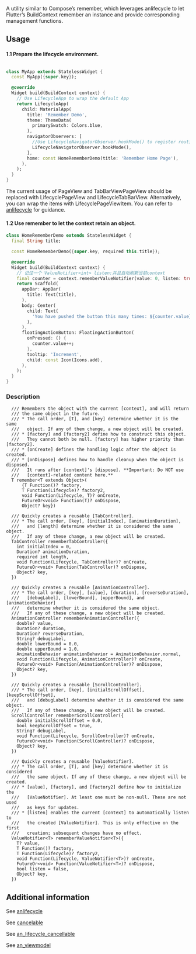 A utility similar to Compose’s remember, which leverages anlifecycle to let Flutter’s BuildContext
remember an instance and provide corresponding management functions.

## Usage

#### 1.1 Prepare the lifecycle environment.

```dart

class MyApp extends StatelessWidget {
  const MyApp({super.key});

  @override
  Widget build(BuildContext context) {
    // Use LifecycleApp to wrap the default App
    return LifecycleApp(
      child: MaterialApp(
        title: 'Remember Demo',
        theme: ThemeData(
          primarySwatch: Colors.blue,
        ),
        navigatorObservers: [
          //Use LifecycleNavigatorObserver.hookMode() to register routing event changes
          LifecycleNavigatorObserver.hookMode(),
        ],
        home: const HomeRememberDemo(title: 'Remember Home Page'),
      ),
    );
  }
}
```

The current usage of PageView and TabBarViewPageView should be replaced with LifecyclePageView and
LifecycleTabBarView. Alternatively, you can wrap the items with LifecyclePageViewItem. You can refer
to [anlifecycle](https://pub.dev/packages/anlifecycle) for guidance.

#### 1.2 Use remember to let the context retain an object.

```dart
class HomeRememberDemo extends StatelessWidget {
  final String title;

  const HomeRememberDemo({super.key, required this.title});

  @override
  Widget build(BuildContext context) {
    // 记住一个 ValueNotifier<int> listen:并且自动刷新当前context
    final counter = context.rememberValueNotifier(value: 0, listen: true);
    return Scaffold(
      appBar: AppBar(
        title: Text(title),
      ),
      body: Center(
        child: Text(
          'You have pushed the button this many times: ${counter.value}',
        ),
      ),
      floatingActionButton: FloatingActionButton(
        onPressed: () {
          counter.value++;
        },
        tooltip: 'Increment',
        child: const Icon(Icons.add),
      ),
    );
  }
}
```

### Description

```
  /// Remembers the object with the current [context], and will return
  /// the same object in the future.
  /// * The call order, [T], and [key] determine whether it is the same
  ///   object. If any of them change, a new object will be created.
  /// * [factory] and [factory2] define how to construct this object.
  ///   They cannot both be null. [factory] has higher priority than [factory2].
  /// * [onCreate] defines the handling logic after the object is created.
  /// * [onDispose] defines how to handle cleanup when the object is disposed.
  ///   It runs after [context]'s [dispose]. **Important: Do NOT use
  ///   [context]-related content here.**
  T remember<T extends Object>(
      {T Function()? factory,
      T Function(Lifecycle)? factory2,
      void Function(Lifecycle, T)? onCreate,
      FutureOr<void> Function(T)? onDispose,
      Object? key})
      
  /// Quickly creates a reusable [TabController].
  /// * The call order, [key], [initialIndex], [animationDuration],
  ///   and [length] determine whether it is considered the same object.
  ///   If any of these change, a new object will be created.
  TabController rememberTabController({
    int initialIndex = 0,
    Duration? animationDuration,
    required int length,
    void Function(Lifecycle, TabController)? onCreate,
    FutureOr<void> Function(TabController)? onDispose,
    Object? key,
  })
  
  /// Quickly creates a reusable [AnimationController].
  /// * The call order, [key], [value], [duration], [reverseDuration],
  ///   [debugLabel], [lowerBound], [upperBound], and [animationBehavior]
  ///   determine whether it is considered the same object.
  ///   If any of these change, a new object will be created.
  AnimationController rememberAnimationController({
    double? value,
    Duration? duration,
    Duration? reverseDuration,
    String? debugLabel,
    double lowerBound = 0.0,
    double upperBound = 1.0,
    AnimationBehavior animationBehavior = AnimationBehavior.normal,
    void Function(Lifecycle, AnimationController)? onCreate,
    FutureOr<void> Function(AnimationController)? onDispose,
    Object? key,
  })
  
  /// Quickly creates a reusable [ScrollController].
  /// * The call order, [key], [initialScrollOffset], [keepScrollOffset],
  ///   and [debugLabel] determine whether it is considered the same object.
  ///   If any of these change, a new object will be created.
  ScrollController rememberScrollController({
    double initialScrollOffset = 0.0,
    bool keepScrollOffset = true,
    String? debugLabel,
    void Function(Lifecycle, ScrollController)? onCreate,
    FutureOr<void> Function(ScrollController)? onDispose,
    Object? key,
  })
  
  /// Quickly creates a reusable [ValueNotifier].
  /// * The call order, [T], and [key] determine whether it is considered
  ///   the same object. If any of these change, a new object will be created.
  /// * [value], [factory], and [factory2] define how to initialize the
  ///   [ValueNotifier]. At least one must be non-null. These are not used
  ///   as keys for updates.
  /// * [listen] enables the current [context] to automatically listen to
  ///   the created [ValueNotifier]. This is only effective on the first
  ///   creation; subsequent changes have no effect.
  ValueNotifier<T> rememberValueNotifier<T>({
    T? value,
    T Function()? factory,
    T Function(Lifecycle)? factory2,
    void Function(Lifecycle, ValueNotifier<T>)? onCreate,
    FutureOr<void> Function(ValueNotifier<T>)? onDispose,
    bool listen = false,
    Object? key,
  })
```

## Additional information

See [anlifecycle](https://pub.dev/packages/anlifecycle)

See [cancelable](https://pub.dev/packages/cancellable)

See [an_lifecycle_cancellable](https://pub.dev/packages/an_lifecycle_cancellable)

See [an_viewmodel](https://pub.dev/packages/an_viewmodel)
